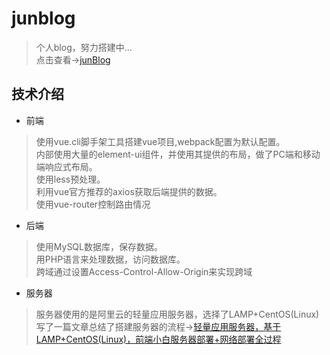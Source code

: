 # junblog

>个人blog，努力搭建中...    
>点击查看->[junBlog](http://shiny-jun.cn)

## 技术介绍

* 前端

>使用vue.cli脚手架工具搭建vue项目,webpack配置为默认配置。     
>内部使用大量的element-ui组件，并使用其提供的布局，做了PC端和移动端响应式布局。     
>使用less预处理。    
>利用vue官方推荐的axios获取后端提供的数据。     
>使用vue-router控制路由情况

* 后端

>使用MySQL数据库，保存数据。   
>用PHP语言来处理数据，访问数据库。   
>跨域通过设置Access-Control-Allow-Origin来实现跨域   

* 服务器

>服务器使用的是阿里云的轻量应用服务器，选择了LAMP+CentOS(Linux)   
>写了一篇文章总结了搭建服务器的流程->[轻量应用服务器，基于LAMP+CentOS(Linux)，前端小白服务器部署+网络部署全过程](https://blog.csdn.net/cuiji4724/article/details/81395364)
